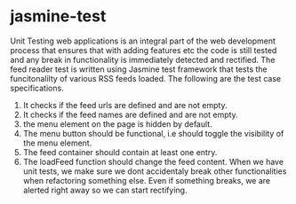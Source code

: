 # jasmine-test

Unit Testing web applications is an integral part of the web development process that ensures that with adding features etc the code is still tested and any break in functionality is immediately detected and rectified. 
The feed reader test is written using Jasmine test framework that tests the funcitonalilty of various RSS feeds loaded. 
The following are the test case specifications. 
1. It checks if the feed urls are defined and are not empty.
2. It checks if the feed names are defined and are not empty.
3. the menu element on the page is hidden by default.
4. The menu button should be functional, i.e should toggle the visibility of the menu element.
5. The feed container should contain at least one entry.
6. The loadFeed function should change the feed content.
When we have unit tests, we make sure we dont accidentaly break other functionalities when refactoring something else. Even if something breaks, we are alerted right away so we can start rectifying.


